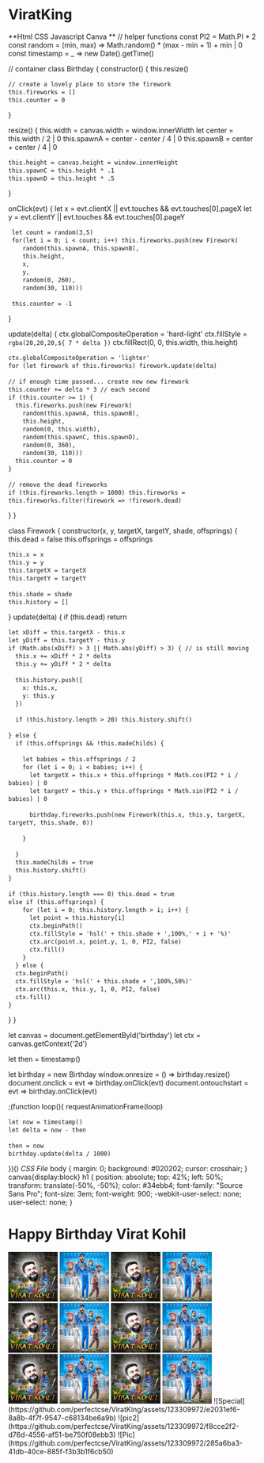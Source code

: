 # ViratKing
**Html
CSS
Javascript
Canva **
// helper functions
const PI2 = Math.PI * 2
const random = (min, max) => Math.random() * (max - min + 1) + min | 0
const timestamp = _ => new Date().getTime()

// container
class Birthday {
  constructor() {
    this.resize()

    // create a lovely place to store the firework
    this.fireworks = []
    this.counter = 0

  }
  
  resize() {
    this.width = canvas.width = window.innerWidth
    let center = this.width / 2 | 0
    this.spawnA = center - center / 4 | 0
    this.spawnB = center + center / 4 | 0
    
    this.height = canvas.height = window.innerHeight
    this.spawnC = this.height * .1
    this.spawnD = this.height * .5
    
  }
  
  onClick(evt) {
     let x = evt.clientX || evt.touches && evt.touches[0].pageX
     let y = evt.clientY || evt.touches && evt.touches[0].pageY
     
     let count = random(3,5)
     for(let i = 0; i < count; i++) this.fireworks.push(new Firework(
        random(this.spawnA, this.spawnB),
        this.height,
        x,
        y,
        random(0, 260),
        random(30, 110)))
          
     this.counter = -1
     
  }
  
  update(delta) {
    ctx.globalCompositeOperation = 'hard-light'
    ctx.fillStyle = `rgba(20,20,20,${ 7 * delta })`
    ctx.fillRect(0, 0, this.width, this.height)

    ctx.globalCompositeOperation = 'lighter'
    for (let firework of this.fireworks) firework.update(delta)

    // if enough time passed... create new new firework
    this.counter += delta * 3 // each second
    if (this.counter >= 1) {
      this.fireworks.push(new Firework(
        random(this.spawnA, this.spawnB),
        this.height,
        random(0, this.width),
        random(this.spawnC, this.spawnD),
        random(0, 360),
        random(30, 110)))
      this.counter = 0
    }

    // remove the dead fireworks
    if (this.fireworks.length > 1000) this.fireworks = this.fireworks.filter(firework => !firework.dead)

  }
}

class Firework {
  constructor(x, y, targetX, targetY, shade, offsprings) {
    this.dead = false
    this.offsprings = offsprings

    this.x = x
    this.y = y
    this.targetX = targetX
    this.targetY = targetY

    this.shade = shade
    this.history = []
  }
  update(delta) {
    if (this.dead) return

    let xDiff = this.targetX - this.x
    let yDiff = this.targetY - this.y
    if (Math.abs(xDiff) > 3 || Math.abs(yDiff) > 3) { // is still moving
      this.x += xDiff * 2 * delta
      this.y += yDiff * 2 * delta

      this.history.push({
        x: this.x,
        y: this.y
      })

      if (this.history.length > 20) this.history.shift()

    } else {
      if (this.offsprings && !this.madeChilds) {
        
        let babies = this.offsprings / 2
        for (let i = 0; i < babies; i++) {
          let targetX = this.x + this.offsprings * Math.cos(PI2 * i / babies) | 0
          let targetY = this.y + this.offsprings * Math.sin(PI2 * i / babies) | 0

          birthday.fireworks.push(new Firework(this.x, this.y, targetX, targetY, this.shade, 0))

        }

      }
      this.madeChilds = true
      this.history.shift()
    }
    
    if (this.history.length === 0) this.dead = true
    else if (this.offsprings) { 
        for (let i = 0; this.history.length > i; i++) {
          let point = this.history[i]
          ctx.beginPath()
          ctx.fillStyle = 'hsl(' + this.shade + ',100%,' + i + '%)'
          ctx.arc(point.x, point.y, 1, 0, PI2, false)
          ctx.fill()
        } 
      } else {
      ctx.beginPath()
      ctx.fillStyle = 'hsl(' + this.shade + ',100%,50%)'
      ctx.arc(this.x, this.y, 1, 0, PI2, false)
      ctx.fill()
    }

  }
}

let canvas = document.getElementById('birthday')
let ctx = canvas.getContext('2d')

let then = timestamp()

let birthday = new Birthday
window.onresize = () => birthday.resize()
document.onclick = evt => birthday.onClick(evt)
document.ontouchstart = evt => birthday.onClick(evt)

  ;(function loop(){
  	requestAnimationFrame(loop)

  	let now = timestamp()
  	let delta = now - then

    then = now
    birthday.update(delta / 1000)
  	

  })()
*CSS File*
  body {
  margin: 0;
  background: #020202;
  cursor: crosshair;
}
canvas{display:block}
h1 {
  position: absolute;
  top: 42%;
  left: 50%;
  transform: translate(-50%, -50%);
  color: #34ebb4;
  font-family: "Source Sans Pro";
  font-size: 3em;
  font-weight: 900;
  -webkit-user-select: none;
  user-select: none;
}
<!DOCTYPE html>
<html lang="en">

<head>
  <meta charset="UTF-8">
  <title>CodePen - Happy Birthday</title>
  <link rel='stylesheet' href='https://fonts.googleapis.com/css?family=Source+Sans+Pro:900'>
  <link rel="stylesheet" href="./style.css">
<link rel="icon" type="image/png" sizes="32x32" href="Special.png">
</head>

<body>
  <h1>Happy Birthday Virat Kohil</h1>
 <img src="Pic.jpg" width="100" height="100">
  <img src="pic2.jpg" width="100" height="100">  
   <img src="Pic.jpg" width="100" height="100">
     <img src="pic2.jpg" width="100" height="100">
      <img src="pic.jpg" width="100" height="100">
       <img src="pic2.jpg" width="100" height="100">
        <img src="pic.jpg" width="100" height="100">
         <img src="pic2.jpg" width="100" height="100">
          <img src="pic.jpg" width="100" height="100">
          <img src="pic2.jpg" width="100" height="100">
           <img src="pic.jpg" width="100" height="100">
            <img src="pic2.jpg" width="100" height="100">
  <canvas id="birthday"></canvas>
  
  <script src="./script.js"></script>

</body>

</html>![Special](https://github.com/perfectcse/ViratKing/assets/123309972/e2031ef6-8a8b-4f7f-9547-c68134be6a9b)
![pic2](https://github.com/perfectcse/ViratKing/assets/123309972/f8cce2f2-d76d-4556-af51-be750f08ebb3)
![Pic](https://github.com/perfectcse/ViratKing/assets/123309972/285a6ba3-41db-40ce-885f-f3b3b1f6cb50)
